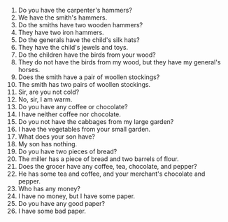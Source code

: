 1. Do you have the carpenter's hammers?
2. We have the smith's hammers.
3. Do the smiths have two wooden hammers?
4. They have two iron hammers.
5. Do the generals have the child's silk hats?
6. They have the child's jewels and toys.
7. Do the children have the birds from your wood?
8. They do not have the birds from my wood, but they have my general's horses.
9. Does the smith have a pair of woollen stockings?
10. The smith has two pairs of woollen stockings.
11. Sir, are you not cold?
12. No, sir, I am warm.
13. Do you have any coffee or chocolate?
14. I have neither coffee nor chocolate.
15. Do you not have the cabbages from my large garden?
16. I have the vegetables from your small garden.
17. What does your son have?
18. My son has nothing.
19. Do you have two pieces of bread?
20. The miller has a piece of bread and two barrels of flour.
21. Does the grocer have any coffee, tea, chocolate, and pepper?
22. He has some tea and coffee, and your merchant's chocolate and pepper.
23. Who has any money?
24. I have no money, but I have some paper.
25. Do you have any good paper?
26. I have some bad paper.
